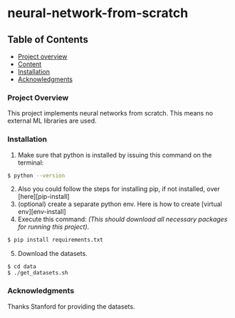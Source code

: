 # neural-network-from-scratch

## Table of Contents
- [Project overview](#overview)
- [Content](#content)
- [Installation](#installation)
- [Acknowledgments](#ack)

### Project Overview <a name="overview"></a>
This project implements neural networks from scratch. This means no external ML libraries are used. 

### Installation <a name="installation"></a>
1. Make sure that python is installed by issuing this command on the terminal:
```sh
$ python --version
```
2. Also you could follow the steps for installing pip, if not installed, over [here][pip-install] 
3. (optional) create a separate python env. Here is how to create [virtual env][env-install]
4. Execute this command: _(This should download all necessary packages for running this project)_.
```sh
$ pip install requirements.txt
```
5. Download the datasets.
```
$ cd data
$ ./get_datasets.sh
```

### Acknowledgments
Thanks Stanford for providing the datasets.
